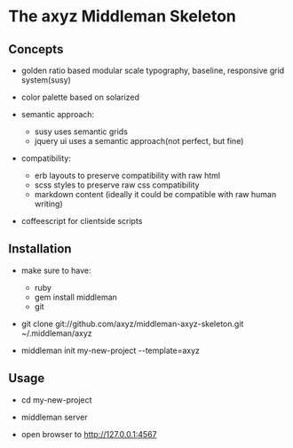 The axyz Middleman Skeleton
===========================

Concepts
--------
- golden ratio based modular scale typography, baseline, responsive grid system(susy)

- color palette based on solarized

- semantic approach:
	- susy uses semantic grids
	- jquery ui uses a semantic approach(not perfect, but fine)

- compatibility:
	- erb layouts to preserve compatibility with raw html
	- scss styles to preserve raw css compatibility
	- markdown content (ideally it could be compatible with raw human writing)

- coffeescript for clientside scripts

Installation
------------
- make sure to have:
	- ruby
	- gem install middleman
	- git

- git clone git://github.com/axyz/middleman-axyz-skeleton.git ~/.middleman/axyz

- middleman init my-new-project --template=axyz

Usage
-----
- cd my-new-project

- middleman server

- open browser to http://127.0.0.1:4567
